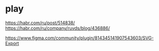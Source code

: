 # play

https://habr.com/ru/post/514838/
https://habr.com/ru/company/ruvds/blog/436886/


https://www.figma.com/community/plugin/814345141907543603/SVG-Export
